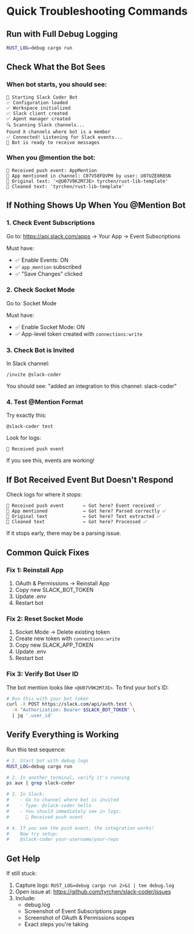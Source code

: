 # Quick Troubleshooting Commands

## Run with Full Debug Logging

```bash
RUST_LOG=debug cargo run
```

## Check What the Bot Sees

### When bot starts, you should see:
```
🚀 Starting Slack Coder Bot
✅ Configuration loaded
✅ Workspace initialized
✅ Slack client created
✅ Agent manager created
🔍 Scanning Slack channels...
Found X channels where bot is a member
✅ Connected! Listening for Slack events...
📱 Bot is ready to receive messages
```

### When you @mention the bot:
```
📨 Received push event: AppMention
🔔 App mentioned in channel: C07V58FQVPH by user: U07UZE8R8SN
📝 Original text: '<@U07V9K2M7JE> tyrchen/rust-lib-template'
🧹 Cleaned text: 'tyrchen/rust-lib-template'
```

## If Nothing Shows Up When You @Mention Bot

### 1. Check Event Subscriptions

Go to: https://api.slack.com/apps → Your App → Event Subscriptions

Must have:
- ✅ Enable Events: ON
- ✅ `app_mention` subscribed
- ✅ "Save Changes" clicked

### 2. Check Socket Mode

Go to: Socket Mode

Must have:
- ✅ Enable Socket Mode: ON
- ✅ App-level token created with `connections:write`

### 3. Check Bot is Invited

In Slack channel:
```
/invite @slack-coder
```

You should see: "added an integration to this channel: slack-coder"

### 4. Test @Mention Format

Try exactly this:
```
@slack-coder test
```

Look for logs:
```
📨 Received push event
```

If you see this, events are working!

## If Bot Received Event But Doesn't Respond

Check logs for where it stops:

```
📨 Received push event       ← Got here? Event received ✅
🔔 App mentioned             ← Got here? Parsed correctly ✅
📝 Original text             ← Got here? Text extracted ✅
🧹 Cleaned text              ← Got here? Processed ✅
```

If it stops early, there may be a parsing issue.

## Common Quick Fixes

### Fix 1: Reinstall App

1. OAuth & Permissions → Reinstall App
2. Copy new SLACK_BOT_TOKEN
3. Update .env
4. Restart bot

### Fix 2: Reset Socket Mode

1. Socket Mode → Delete existing token
2. Create new token with `connections:write`
3. Copy new SLACK_APP_TOKEN
4. Update .env
5. Restart bot

### Fix 3: Verify Bot User ID

The bot mention looks like `<@U07V9K2M7JE>`. To find your bot's ID:

```bash
# Run this with your bot token
curl -X POST https://slack.com/api/auth.test \
  -H "Authorization: Bearer $SLACK_BOT_TOKEN" \
  | jq '.user_id'
```

## Verify Everything is Working

Run this test sequence:

```bash
# 1. Start bot with debug logs
RUST_LOG=debug cargo run

# 2. In another terminal, verify it's running
ps aux | grep slack-coder

# 3. In Slack:
#    - Go to channel where bot is invited
#    - Type: @slack-coder hello
#    - You should immediately see in logs:
#      📨 Received push event

# 4. If you see the push event, the integration works!
#    Now try setup:
#    @slack-coder your-username/your-repo
```

## Get Help

If still stuck:

1. Capture logs: `RUST_LOG=debug cargo run 2>&1 | tee debug.log`
2. Open issue at: https://github.com/tyrchen/slack-coder/issues
3. Include:
   - debug.log
   - Screenshot of Event Subscriptions page
   - Screenshot of OAuth & Permissions scopes
   - Exact steps you're taking
